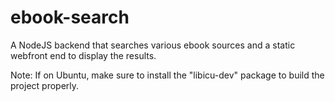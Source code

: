 # ebook-search
A NodeJS backend that searches various ebook sources and a static webfront end to display the results.

Note: If on Ubuntu, make sure to install the "libicu-dev" package to build the project properly.